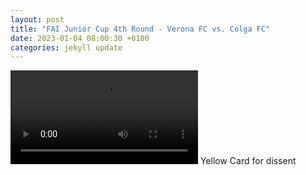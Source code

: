 ```yaml
---
layout: post
title: "FAI Junior Cup 4th Round - Verona FC vs. Colga FC"
date: 2023-01-04 08:00:30 +0100
categories: jekyll update
---
```


<video src="https://user-images.githubusercontent.com/16000790/210642438-5f463316-0b2a-4523-9b0c-6d579fa0e76d.mov" controls="controls" style="max-width: 730px;">
</video>
Yellow Card for dissent
